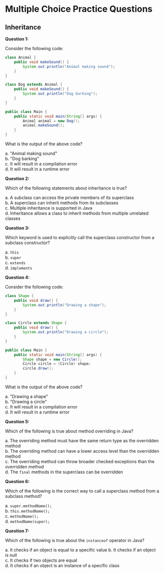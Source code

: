 # Multiple Choice Practice Questions

## Inheritance

**Question 1:**

Consider the following code:

```java
class Animal {
    public void makeSound() {
        System.out.println("Animal making sound");
    }
}

class Dog extends Animal {
    public void makeSound() {
        System.out.println("Dog barking");
    }
}

public class Main {
    public static void main(String[] args) {
        Animal animal = new Dog();
        animal.makeSound();
    }
}
```

What is the output of the above code?

a. "Animal making sound"  
b. "Dog barking"  
c. It will result in a compilation error  
d. It will result in a runtime error  

**Question 2:**

Which of the following statements about inheritance is true?

a. A subclass can access the private members of its superclass  
b. A superclass can inherit methods from its subclasses  
c. Multiple inheritance is supported in Java  
d. Inheritance allows a class to inherit methods from multiple unrelated classes  

**Question 3:**

Which keyword is used to explicitly call the superclass constructor from a subclass constructor?

a. `this`  
b. `super`  
c. `extends`  
d. `implements`  

**Question 4:**

Consider the following code:

```java
class Shape {
    public void draw() {
        System.out.println("Drawing a shape");
    }
}

class Circle extends Shape {
    public void draw() {
        System.out.println("Drawing a circle");
    }
}

public class Main {
    public static void main(String[] args) {
        Shape shape = new Circle();
        Circle circle = (Circle) shape;
        circle.draw();
    }
}
```

What is the output of the above code?

a. "Drawing a shape"  
b. "Drawing a circle"  
c. It will result in a compilation error  
d. It will result in a runtime error  

**Question 5:**

Which of the following is true about method overriding in Java?

a. The overriding method must have the same return type as the overridden method  
b. The overriding method can have a lower access level than the overridden method  
c. The overriding method can throw broader checked exceptions than the overridden method  
d. The `final` methods in the superclass can be overridden  

**Question 6:**

Which of the following is the correct way to call a superclass method from a subclass method?

a. `super.methodName();`  
b. `this.methodName();`  
c. `methodName();`  
d. `methodName(super);`  

**Question 7:**

Which of the following is true about the `instanceof` operator in Java?

a. It checks if an object is equal to a specific value 
b. It checks if an object is null  
c. It checks if two objects are equal  
d. It checks if an object is an instance of a specific class

